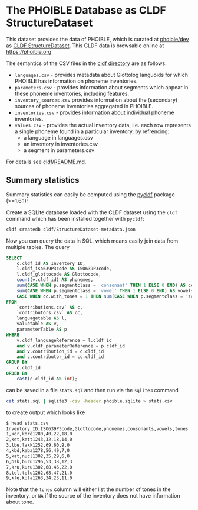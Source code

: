 # The PHOIBLE Database as CLDF StructureDataset

This dataset provides the data of PHOIBLE, which is curated at
[phoible/dev](https://github.com/phoible/dev)
as [CLDF StructureDataset](cldf/). This CLDF data is
browsable online at https://phoible.org

The semantics of the CSV files in the [cldf directory](cldf/)  are as follows:

- `languages.csv` - provides metadata about Glottolog
  languoids for which PHOIBLE has information on phoneme inventories.
- `parameters.csv` - provides information about segments
  which appear in these phoneme inventories, including features.
- `inventory_sources.csv` provides information about the (secondary) sources of 
  phoneme inventories aggregated in PHOIBLE.
- `inventories.csv` - provides information about individual phoneme inventories.
- `values.csv` - provides the actual inventory data, i.e. each row represents a
  single phoneme found in a particular inventory, by refrencing:
  - a language in languages.csv
  - an inventory in inventories.csv
  - a segment in parameters.csv

For details see  [cldf/README.md](cldf/README.md).


## Summary statistics

Summary statistics can easily be computed using the [pycldf](https://pypi.org/project/pycldf/) package (>=1.6.1):

Create a SQLite database loaded with the CLDF dataset using the `cldf` command which has been installed together with `pycldf`:
```bash
cldf createdb cldf/StructureDataset-metadata.json
```

Now you can query the data in SQL, which means easily join data from multiple tables.
The query
```sql
SELECT
    c.cldf_id AS Inventory_ID,
    l.cldf_iso639P3code AS ISO639P3code,
    l.cldf_glottocode AS Glottocode,
    count(v.cldf_id) AS phonemes,
    sum(CASE WHEN p.segmentclass = 'consonant' THEN 1 ELSE 0 END) AS consonants,
    sum(CASE WHEN p.segmentclass = 'vowel' THEN 1 ELSE 0 END) AS vowels,
    CASE WHEN cc.with_tones = 1 THEN sum(CASE WHEN p.segmentclass = 'tone' THEN 1 ELSE 0 END) ELSE 'NA' END AS tones
FROM
    `contributions.csv` AS c,
    `contributors.csv` AS cc,
    languagetable AS l,
    valuetable AS v,
    parameterTable AS p
WHERE
    v.cldf_languageReference = l.cldf_id
    and v.cldf_parameterReference = p.cldf_id
    and v.contribution_id = c.cldf_id
    and c.contributor_id = cc.cldf_id
GROUP BY
    c.cldf_id
ORDER BY
    cast(c.cldf_id AS int);
```
can be saved in a file `stats.sql` and then run via the `sqlite3` command
```bash
cat stats.sql | sqlite3 -csv -header phoible.sqlite > stats.csv
```
to create output which looks like
```bash
$ head stats.csv 
Inventory_ID,ISO639P3code,Glottocode,phonemes,consonants,vowels,tones
1,kor,kore1280,40,22,18,0
2,ket,kett1243,32,18,14,0
3,lbe,lakk1252,69,60,9,0
4,kbd,kaba1278,56,49,7,0
5,kat,nucl1302,35,29,6,0
6,bsk,buru1296,53,38,12,3
7,kru,kuru1302,68,46,22,0
8,tel,telu1262,68,47,21,0
9,kfe,kota1263,34,23,11,0
```

Note that the `tones` column will either list the number of tones in the inventory, or `NA` if the source of the inventory 
does not have information about tone.
